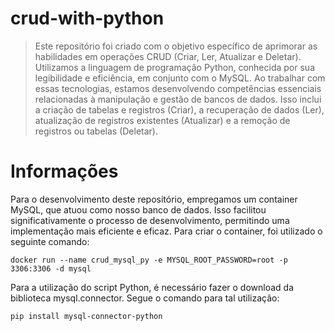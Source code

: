 # crud-with-python

> Este repositório foi criado com o objetivo específico de aprimorar as habilidades em operações CRUD (Criar, Ler, Atualizar e Deletar). Utilizamos a linguagem de programação Python, conhecida por sua legibilidade e eficiência, em conjunto com o MySQL. Ao trabalhar com essas tecnologias, estamos desenvolvendo competências essenciais relacionadas à manipulação e gestão de bancos de dados. Isso inclui a criação de tabelas e registros (Criar), a recuperação de dados (Ler), atualização de registros existentes (Atualizar) e a remoção de registros ou tabelas (Deletar).

# Informações
Para o desenvolvimento deste repositório, empregamos um container MySQL, que atuou como nosso banco de dados. Isso facilitou significativamente o processo de desenvolvimento, permitindo uma implementação mais eficiente e eficaz. Para criar o container, foi utilizado o seguinte comando:
~~~
docker run --name crud_mysql_py -e MYSQL_ROOT_PASSWORD=root -p 3306:3306 -d mysql 
~~~

Para a utilização do script Python, é necessário fazer o download da biblioteca mysql.connector. Segue o comando para tal utilização:
~~~
pip install mysql-connector-python
~~~
